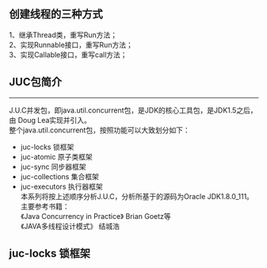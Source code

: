 ## 创建线程的三种方式
1、继承Thread类，重写Run方法；  
2、实现Runnable接口，重写Run方法；  
3、实现Callable接口，重写call方法；  

##  JUC包简介
---
J.U.C并发包，即java.util.concurrent包，是JDK的核心工具包，是JDK1.5之后，由 Doug Lea实现并引入。  
整个java.util.concurrent包，按照功能可以大致划分如下：  
- juc-locks 锁框架 
- juc-atomic 原子类框架
- juc-sync 同步器框架
- juc-collections 集合框架
- juc-executors 执行器框架    
本系列将按上述顺序分析J.U.C，分析所基于的源码为Oracle JDK1.8.0_111。
主要参考书籍：  
《Java Concurrency in Practice》 Brian Goetz等  
《JAVA多线程设计模式》 结城浩  

##  juc-locks 锁框架
